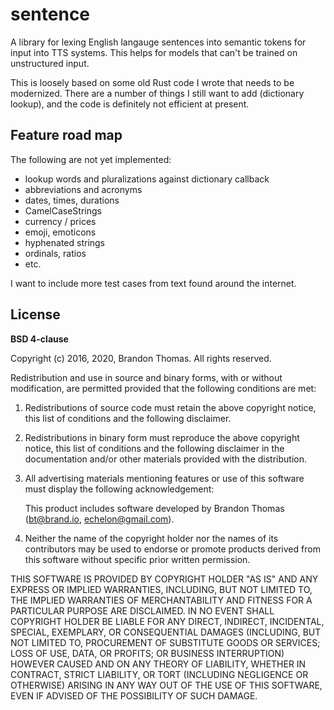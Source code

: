 sentence
========
A library for lexing English langauge sentences into semantic tokens for
input into TTS systems. This helps for models that can't be trained on
unstructured input.

This is loosely based on some old Rust code I wrote that needs to be modernized.
There are a number of things I still want to add (dictionary lookup),
and the code is definitely not efficient at present.

Feature road map
----------------
The following are not yet implemented:

- lookup words and pluralizations against dictionary callback
- abbreviations and acronyms
- dates, times, durations
- CamelCaseStrings
- currency / prices
- emoji, emoticons
- hyphenated strings
- ordinals, ratios
- etc.

I want to include more test cases from text found around the internet.

License
-------
**BSD 4-clause**

Copyright (c) 2016, 2020, Brandon Thomas. All rights reserved.

Redistribution and use in source and binary forms, with or without
modification, are permitted provided that the following conditions are
met:

1. Redistributions of source code must retain the above copyright
   notice, this list of conditions and the following disclaimer.

2. Redistributions in binary form must reproduce the above copyright
   notice, this list of conditions and the following disclaimer in the
   documentation and/or other materials provided with the distribution.

3. All advertising materials mentioning features or use of this software
   must display the following acknowledgement:

   This product includes software developed by Brandon Thomas
   (bt@brand.io, echelon@gmail.com).

4. Neither the name of the copyright holder nor the names of its
   contributors may be used to endorse or promote products derived from
   this software without specific prior written permission.

THIS SOFTWARE IS PROVIDED BY COPYRIGHT HOLDER "AS IS" AND ANY EXPRESS OR
IMPLIED WARRANTIES, INCLUDING, BUT NOT LIMITED TO, THE IMPLIED
WARRANTIES OF MERCHANTABILITY AND FITNESS FOR A PARTICULAR PURPOSE ARE
DISCLAIMED. IN NO EVENT SHALL COPYRIGHT HOLDER BE LIABLE FOR ANY DIRECT,
INDIRECT, INCIDENTAL, SPECIAL, EXEMPLARY, OR CONSEQUENTIAL DAMAGES
(INCLUDING, BUT NOT LIMITED TO, PROCUREMENT OF SUBSTITUTE GOODS OR
SERVICES; LOSS OF USE, DATA, OR PROFITS; OR BUSINESS INTERRUPTION)
HOWEVER CAUSED AND ON ANY THEORY OF LIABILITY, WHETHER IN CONTRACT,
STRICT LIABILITY, OR TORT (INCLUDING NEGLIGENCE OR OTHERWISE) ARISING IN
ANY WAY OUT OF THE USE OF THIS SOFTWARE, EVEN IF ADVISED OF THE
POSSIBILITY OF SUCH DAMAGE.

